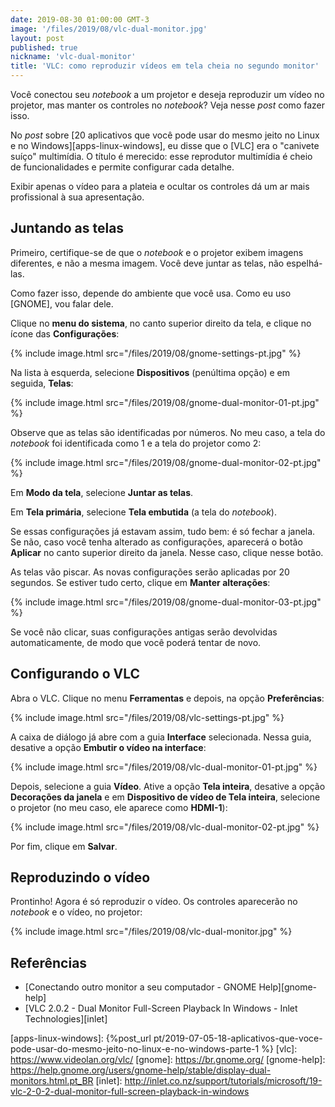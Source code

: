 ```yaml
---
date: 2019-08-30 01:00:00 GMT-3
image: '/files/2019/08/vlc-dual-monitor.jpg'
layout: post
published: true
nickname: 'vlc-dual-monitor'
title: 'VLC: como reproduzir vídeos em tela cheia no segundo monitor'
---
```


Você conectou seu *notebook* a um projetor e deseja reproduzir um vídeo no projetor, mas manter os controles no *notebook*? Veja nesse _post_ como fazer isso.

No _post_ sobre [20 aplicativos que você pode usar do mesmo jeito no Linux e no Windows][apps-linux-windows], eu disse que o [VLC] era o "canivete suíço" multimídia. O título é merecido: esse reprodutor multimídia é cheio de funcionalidades e permite configurar cada detalhe.

Exibir apenas o vídeo para a plateia e ocultar os controles dá um ar mais profissional à sua apresentação.

## Juntando as telas

Primeiro, certifique-se de que o *notebook* e o projetor exibem imagens diferentes, e não a mesma imagem. Você deve juntar as telas, não espelhá-las.

Como fazer isso, depende do ambiente que você usa. Como eu uso [GNOME], vou falar dele.

Clique no **menu do sistema**, no canto superior direito da tela, e clique no ícone das **Configurações**:

{% include image.html src="/files/2019/08/gnome-settings-pt.jpg" %}

Na lista à esquerda, selecione **Dispositivos** (penúltima opção) e em seguida, **Telas**:

{% include image.html src="/files/2019/08/gnome-dual-monitor-01-pt.jpg" %}

Observe que as telas são identificadas por números. No meu caso, a tela do *notebook* foi identificada como 1 e a tela do projetor como 2:

{% include image.html src="/files/2019/08/gnome-dual-monitor-02-pt.jpg" %}

Em **Modo da tela**, selecione **Juntar as telas**.

Em **Tela primária**, selecione **Tela embutida** (a tela do *notebook*).

Se essas configurações já estavam assim, tudo bem: é só fechar a janela. Se não, caso você tenha alterado as configurações, aparecerá o botão **Aplicar** no canto superior direito da janela. Nesse caso, clique nesse botão.

As telas vão piscar. As novas configurações serão aplicadas por 20 segundos. Se estiver tudo certo, clique em **Manter alterações**:

{% include image.html src="/files/2019/08/gnome-dual-monitor-03-pt.jpg" %}

Se você não clicar, suas configurações antigas serão devolvidas automaticamente, de modo que você poderá tentar de novo.

## Configurando o VLC

Abra o VLC. Clique no menu **Ferramentas** e depois, na opção **Preferências**:

{% include image.html src="/files/2019/08/vlc-settings-pt.jpg" %}

A caixa de diálogo já abre com a guia **Interface** selecionada. Nessa guia, desative a opção **Embutir o vídeo na interface**:

{% include image.html src="/files/2019/08/vlc-dual-monitor-01-pt.jpg" %}

Depois, selecione a guia **Vídeo**. Ative a opção **Tela inteira**, desative a opção **Decorações da janela** e em **Dispositivo de vídeo de Tela inteira**, selecione o projetor (no meu caso, ele aparece como **HDMI-1**):

{% include image.html src="/files/2019/08/vlc-dual-monitor-02-pt.jpg" %}

Por fim, clique em **Salvar**.

## Reproduzindo o vídeo

Prontinho! Agora é só reproduzir o vídeo. Os controles aparecerão no *notebook* e o vídeo, no projetor:

{% include image.html src="/files/2019/08/vlc-dual-monitor.jpg" %}

## Referências

- [Conectando outro monitor a seu computador - GNOME Help][gnome-help]
- [VLC 2.0.2 - Dual Monitor Full-Screen Playback In Windows - Inlet Technologies][inlet]

[apps-linux-windows]:   {%post_url pt/2019-07-05-18-aplicativos-que-voce-pode-usar-do-mesmo-jeito-no-linux-e-no-windows-parte-1 %}
[vlc]:                  https://www.videolan.org/vlc/
[gnome]:                https://br.gnome.org/
[gnome-help]:           https://help.gnome.org/users/gnome-help/stable/display-dual-monitors.html.pt_BR
[inlet]:                http://inlet.co.nz/support/tutorials/microsoft/19-vlc-2-0-2-dual-monitor-full-screen-playback-in-windows
